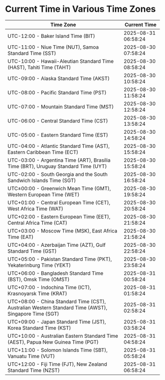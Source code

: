 # Current Time in Various Time Zones

| Time Zone | Current Time |
|-----------|--------------|
| UTC-12:00 - Baker Island Time (BIT) | 2025-08-31 06:58:24 |
| UTC-11:00 - Niue Time (NUT), Samoa Standard Time (SST) | 2025-08-30 07:58:24 |
| UTC-10:00 - Hawaii-Aleutian Standard Time (HAST), Tahiti Time (TAHT) | 2025-08-30 08:58:24 |
| UTC-09:00 - Alaska Standard Time (AKST) | 2025-08-30 10:58:24 |
| UTC-08:00 - Pacific Standard Time (PST) | 2025-08-30 11:58:24 |
| UTC-07:00 - Mountain Standard Time (MST) | 2025-08-30 12:58:24 |
| UTC-06:00 - Central Standard Time (CST) | 2025-08-30 13:58:24 |
| UTC-05:00 - Eastern Standard Time (EST) | 2025-08-30 14:58:24 |
| UTC-04:00 - Atlantic Standard Time (AST), Eastern Caribbean Time (ECT) | 2025-08-30 15:58:24 |
| UTC-03:00 - Argentina Time (ART), Brasília Time (BRT), Uruguay Standard Time (UYT) | 2025-08-30 15:58:24 |
| UTC-02:00 - South Georgia and the South Sandwich Islands Time (SGT) | 2025-08-30 16:58:24 |
| UTC±00:00 - Greenwich Mean Time (GMT), Western European Time (WET) | 2025-08-30 19:58:24 |
| UTC+01:00 - Central European Time (CET), West Africa Time (WAT) | 2025-08-30 20:58:24 |
| UTC+02:00 - Eastern European Time (EET), Central Africa Time (CAT) | 2025-08-30 21:58:24 |
| UTC+03:00 - Moscow Time (MSK), East Africa Time (EAT) | 2025-08-30 21:58:24 |
| UTC+04:00 - Azerbaijan Time (AZT), Gulf Standard Time (GST) | 2025-08-30 22:58:24 |
| UTC+05:00 - Pakistan Standard Time (PKT), Yekaterinburg Time (YEKT) | 2025-08-30 23:58:24 |
| UTC+06:00 - Bangladesh Standard Time (BST), Omsk Time (OMST) | 2025-08-31 00:58:24 |
| UTC+07:00 - Indochina Time (ICT), Krasnoyarsk Time (KRAT) | 2025-08-31 01:58:24 |
| UTC+08:00 - China Standard Time (CST), Australian Western Standard Time (AWST), Singapore Time (SGT) | 2025-08-31 02:58:24 |
| UTC+09:00 - Japan Standard Time (JST), Korea Standard Time (KST) | 2025-08-31 03:58:24 |
| UTC+10:00 - Australian Eastern Standard Time (AEST), Papua New Guinea Time (PGT) | 2025-08-31 04:58:24 |
| UTC+11:00 - Solomon Islands Time (SBT), Vanuatu Time (VUT) | 2025-08-31 05:58:24 |
| UTC+12:00 - Fiji Time (FJT), New Zealand Standard Time (NZST) | 2025-08-31 06:58:24 |
